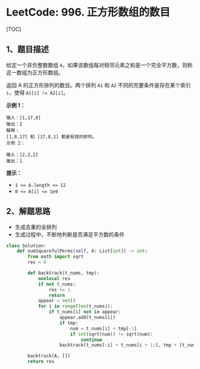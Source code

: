 # LeetCode: 996. 正方形数组的数目

[TOC]

## 1、题目描述

给定一个非负整数数组 `A`，如果该数组每对相邻元素之和是一个完全平方数，则称这一数组为正方形数组。

返回 A 的正方形排列的数目。两个排列 `A1` 和 `A2` 不同的充要条件是存在某个索引 `i`，使得 `A1[i] != A2[i]`。

 

**示例 1：**

```
输入：[1,17,8]
输出：2
解释：
[1,8,17] 和 [17,8,1] 都是有效的排列。
示例 2：

输入：[2,2,2]
输出：1
```

**提示：**

- `1 <= A.length <= 12`
- `0 <= A[i] <= 1e9`



## 2、解题思路

- 生成去重的全排列
- 生成过程中，不断地判断是否满足平方数的条件



```python
class Solution:
    def numSquarefulPerms(self, A: List[int]) -> int:
        from math import sqrt
        res = 0

        def backtrack(t_nums, tmp):
            nonlocal res
            if not t_nums:
                res += 1
                return
            appear = set()
            for i in range(len(t_nums)):
                if t_nums[i] not in appear:
                    appear.add(t_nums[i])
                    if tmp:
                        num = t_nums[i] + tmp[-1]
                        if int(sqrt(num)) != sqrt(num):
                            continue
                    backtrack(t_nums[:i] + t_nums[i + 1:], tmp + [t_nums[i]])

        backtrack(A, [])
        return res
```

